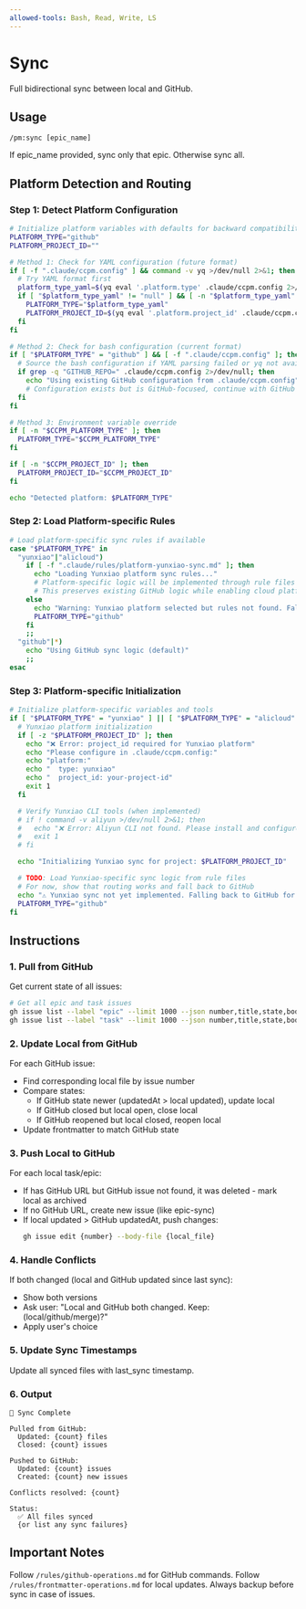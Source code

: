 ```yaml
---
allowed-tools: Bash, Read, Write, LS
---
```


# Sync

Full bidirectional sync between local and GitHub.

## Usage
```
/pm:sync [epic_name]
```

If epic_name provided, sync only that epic. Otherwise sync all.

## Platform Detection and Routing

### Step 1: Detect Platform Configuration
```bash
# Initialize platform variables with defaults for backward compatibility
PLATFORM_TYPE="github"
PLATFORM_PROJECT_ID=""

# Method 1: Check for YAML configuration (future format)
if [ -f ".claude/ccpm.config" ] && command -v yq >/dev/null 2>&1; then
  # Try YAML format first
  platform_type_yaml=$(yq eval '.platform.type' .claude/ccpm.config 2>/dev/null)
  if [ "$platform_type_yaml" != "null" ] && [ -n "$platform_type_yaml" ]; then
    PLATFORM_TYPE="$platform_type_yaml"
    PLATFORM_PROJECT_ID=$(yq eval '.platform.project_id' .claude/ccpm.config 2>/dev/null)
  fi
fi

# Method 2: Check for bash configuration (current format)
if [ "$PLATFORM_TYPE" = "github" ] && [ -f ".claude/ccpm.config" ]; then
  # Source the bash configuration if YAML parsing failed or yq not available
  if grep -q "GITHUB_REPO=" .claude/ccpm.config 2>/dev/null; then
    echo "Using existing GitHub configuration from .claude/ccpm.config"
    # Configuration exists but is GitHub-focused, continue with GitHub
  fi
fi

# Method 3: Environment variable override
if [ -n "$CCPM_PLATFORM_TYPE" ]; then
  PLATFORM_TYPE="$CCPM_PLATFORM_TYPE"
fi

if [ -n "$CCPM_PROJECT_ID" ]; then
  PLATFORM_PROJECT_ID="$CCPM_PROJECT_ID"
fi

echo "Detected platform: $PLATFORM_TYPE"
```

### Step 2: Load Platform-specific Rules
```bash
# Load platform-specific sync rules if available
case "$PLATFORM_TYPE" in
  "yunxiao"|"alicloud")
    if [ -f ".claude/rules/platform-yunxiao-sync.md" ]; then
      echo "Loading Yunxiao platform sync rules..."
      # Platform-specific logic will be implemented through rule files
      # This preserves existing GitHub logic while enabling cloud platform support
    else
      echo "Warning: Yunxiao platform selected but rules not found. Falling back to GitHub."
      PLATFORM_TYPE="github"
    fi
    ;;
  "github"|*)
    echo "Using GitHub sync logic (default)"
    ;;
esac
```

### Step 3: Platform-specific Initialization
```bash
# Initialize platform-specific variables and tools
if [ "$PLATFORM_TYPE" = "yunxiao" ] || [ "$PLATFORM_TYPE" = "alicloud" ]; then
  # Yunxiao platform initialization
  if [ -z "$PLATFORM_PROJECT_ID" ]; then
    echo "❌ Error: project_id required for Yunxiao platform"
    echo "Please configure in .claude/ccpm.config:"
    echo "platform:"
    echo "  type: yunxiao"
    echo "  project_id: your-project-id"
    exit 1
  fi

  # Verify Yunxiao CLI tools (when implemented)
  # if ! command -v aliyun >/dev/null 2>&1; then
  #   echo "❌ Error: Aliyun CLI not found. Please install and configure."
  #   exit 1
  # fi

  echo "Initializing Yunxiao sync for project: $PLATFORM_PROJECT_ID"

  # TODO: Load Yunxiao-specific sync logic from rule files
  # For now, show that routing works and fall back to GitHub
  echo "⚠️ Yunxiao sync not yet implemented. Falling back to GitHub for now."
  PLATFORM_TYPE="github"
fi
```

## Instructions

### 1. Pull from GitHub

Get current state of all issues:
```bash
# Get all epic and task issues
gh issue list --label "epic" --limit 1000 --json number,title,state,body,labels,updatedAt
gh issue list --label "task" --limit 1000 --json number,title,state,body,labels,updatedAt
```

### 2. Update Local from GitHub

For each GitHub issue:
- Find corresponding local file by issue number
- Compare states:
  - If GitHub state newer (updatedAt > local updated), update local
  - If GitHub closed but local open, close local
  - If GitHub reopened but local closed, reopen local
- Update frontmatter to match GitHub state

### 3. Push Local to GitHub

For each local task/epic:
- If has GitHub URL but GitHub issue not found, it was deleted - mark local as archived
- If no GitHub URL, create new issue (like epic-sync)
- If local updated > GitHub updatedAt, push changes:
  ```bash
  gh issue edit {number} --body-file {local_file}
  ```

### 4. Handle Conflicts

If both changed (local and GitHub updated since last sync):
- Show both versions
- Ask user: "Local and GitHub both changed. Keep: (local/github/merge)?"
- Apply user's choice

### 5. Update Sync Timestamps

Update all synced files with last_sync timestamp.

### 6. Output

```
🔄 Sync Complete

Pulled from GitHub:
  Updated: {count} files
  Closed: {count} issues
  
Pushed to GitHub:
  Updated: {count} issues
  Created: {count} new issues
  
Conflicts resolved: {count}

Status:
  ✅ All files synced
  {or list any sync failures}
```

## Important Notes

Follow `/rules/github-operations.md` for GitHub commands.
Follow `/rules/frontmatter-operations.md` for local updates.
Always backup before sync in case of issues.
